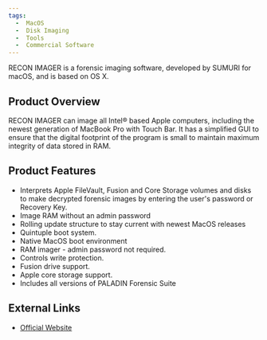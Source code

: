 ```yaml
---
tags:
  -  MacOS
  -  Disk Imaging
  -  Tools
  -  Commercial Software
---
```

RECON IMAGER is a forensic imaging software, developed by SUMURI for
macOS, and is based on OS X.

## Product Overview

RECON IMAGER can image all Intel® based Apple computers, including the
newest generation of MacBook Pro with Touch Bar. It has a simplified GUI
to ensure that the digital footprint of the program is small to maintain
maximum integrity of data stored in RAM.

## Product Features

- Interprets Apple FileVault, Fusion and Core Storage volumes and disks
  to make decrypted forensic images by entering the user's password or
  Recovery Key.
- Image RAM without an admin password
- Rolling update structure to stay current with newest MacOS releases
- Quintuple boot system.
- Native MacOS boot environment
- RAM imager - admin password not required.
- Controls write protection.
- Fusion drive support.
- Apple core storage support.
- Includes all versions of PALADIN Forensic Suite

## External Links

- [Official Website](https://sumuri.com/software/recon-imager/)